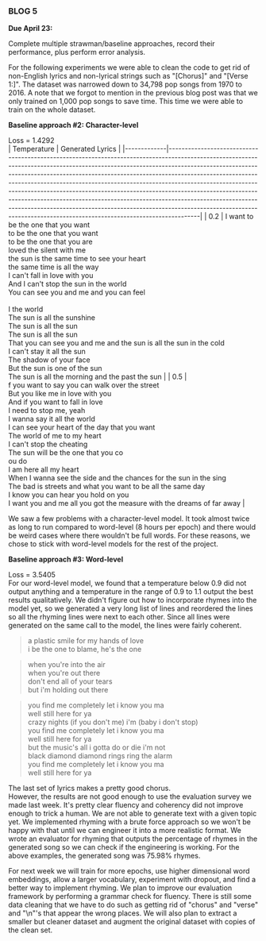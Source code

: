 ### BLOG 5 ###

**Due April 23:**  

Complete multiple strawman/baseline approaches, record their performance, plus perform error analysis.

For the following experiments we were able to clean the code to get rid of non-English lyrics and non-lyrical strings such as "[Chorus]" and "[Verse 1:]". The dataset was narrowed down to 34,798 pop songs from 1970 to 2016. A note that we forgot to mention in the previous blog post was that we only trained on 1,000 pop songs to save time. This time we were able to train on the whole dataset. 

**Baseline approach #2: Character-level**  

Loss = 1.4292  
| Temperature | Generated Lyrics                                                                                                                                                                                                                                                                                                                                                                                                                                                                                                                                                                                                                                         |
|-------------|----------------------------------------------------------------------------------------------------------------------------------------------------------------------------------------------------------------------------------------------------------------------------------------------------------------------------------------------------------------------------------------------------------------------------------------------------------------------------------------------------------------------------------------------------------------------------------------------------------------------------------------------------------|
| 0.2         | I want to be the one that you want<br>to be the one that you want<br>to be the one that you are<br>loved the silent with me<br>the sun is the same time to see your heart<br>the same time is all the way<br>I can't fall in love with you<br>And I can't stop the sun in the world<br>You can see you and me and you can feel<br><br>I the world<br>The sun is all the sunshine<br>The sun is all the sun<br>The sun is all the sun<br>That you can see you and me and the sun is all the sun in the cold<br>I can't stay it all the sun<br>The shadow of your face<br>But the sun is one of the sun<br>The sun is all the morning and the past the sun |
| 0.5         | <br>f you want to say you can walk over the street<br>But you like me in love with you<br>And if you want to fall in love<br>I need to stop me, yeah<br>I wanna say it all the world<br>I can see your heart of the day that you want<br>The world of me to my heart<br>I can't stop the cheating<br>The sun will be the one that you co<br>ou do<br>I am here all my heart<br>When I wanna see the side and the chances for the sun in the sing<br>The bad is streets and what you want to be all the same day<br>I know you can hear you hold on you<br>I want you and me all you got the measure with the dreams of far away                          |

We saw a few problems with a character-level model. It took almost twice as long to run compared to word-level (8 hours per epoch) and there would be weird cases where there wouldn't be full words. For these reasons, we chose to stick with word-level models for the rest of the project.  

**Baseline approach #3: Word-level**  

Loss = 3.5405  
For our word-level model, we found that a temperature below 0.9 did not output anything and a temperature in the range of 0.9 to 1.1 output the best results qualitatively. We didn't figure out how to incorporate rhymes into the model yet, so we generated a very long list of lines and reordered the lines so all the rhyming lines were next to each other. Since all lines were generated on the same call to the model, the lines were fairly coherent.

> a plastic smile for my hands of love<br>i be the one to blame, he's the one

> when you're into the air<br>when you're out there<br>don't end all of your tears<br>but i'm holding out there

> you find me completely let i know you ma<br>well still here for ya<br>crazy nights (if you don't me) i'm (baby i don't stop)<br>you find me completely let i know you ma<br>well still here for ya<br>but the music's all i gotta do or die i'm not<br>black diamond diamond rings ring the alarm<br>you find me completely let i know you ma<br>well still here for ya

The last set of lyrics makes a pretty good chorus.  
However, the results are not good enough to use the evaluation survey we made last week. It's pretty clear fluency and coherency did not improve enough to trick a human. We are not able to generate text with a given topic yet. We implemented rhyming with a brute force approach so we won't be happy with that until we can engineer it into a more realistic format. We wrote an evaluator for rhyming that outputs the percentage of rhymes in the generated song so we can check if the engineering is working. For the above examples, the generated song was 75.98% rhymes. 

For next week we will train for more epochs, use higher dimensional word embeddings, allow a larger vocabulary, experiment with dropout, and find a better way to implement rhyming. We plan to improve our evaluation framework by performing a grammar check for fluency. There is still some data cleaning that we have to do such as getting rid of "chorus" and "verse" and "\n"'s that appear the wrong places. We will also plan to extract a smaller but cleaner dataset and augment the original dataset with copies of the clean set. 

